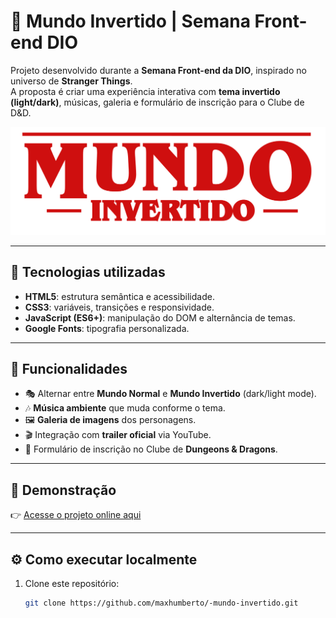 # 🌌 Mundo Invertido | Semana Front-end DIO

Projeto desenvolvido durante a **Semana Front-end da DIO**, inspirado no universo de **Stranger Things**.  
A proposta é criar uma experiência interativa com **tema invertido (light/dark)**, músicas, galeria e formulário de inscrição para o Clube de D&D.

![Preview do Projeto](assets/images/banner/logo.svg)

---

## 🚀 Tecnologias utilizadas
- **HTML5**: estrutura semântica e acessibilidade.  
- **CSS3**: variáveis, transições e responsividade.  
- **JavaScript (ES6+)**: manipulação do DOM e alternância de temas.  
- **Google Fonts**: tipografia personalizada.  

---

## 🎨 Funcionalidades
- 🎭 Alternar entre **Mundo Normal** e **Mundo Invertido** (dark/light mode).  
- 🎶 **Música ambiente** que muda conforme o tema.  
- 🖼️ **Galeria de imagens** dos personagens.  
- 🎬 Integração com **trailer oficial** via YouTube.  
- 📝 Formulário de inscrição no Clube de **Dungeons & Dragons**.  

---

## 📸 Demonstração
👉 [Acesse o projeto online aqui](https://maxhumberto.github.io/-mundo-invertido/)  

---

## ⚙️ Como executar localmente
1. Clone este repositório:
   ```bash
   git clone https://github.com/maxhumberto/-mundo-invertido.git
